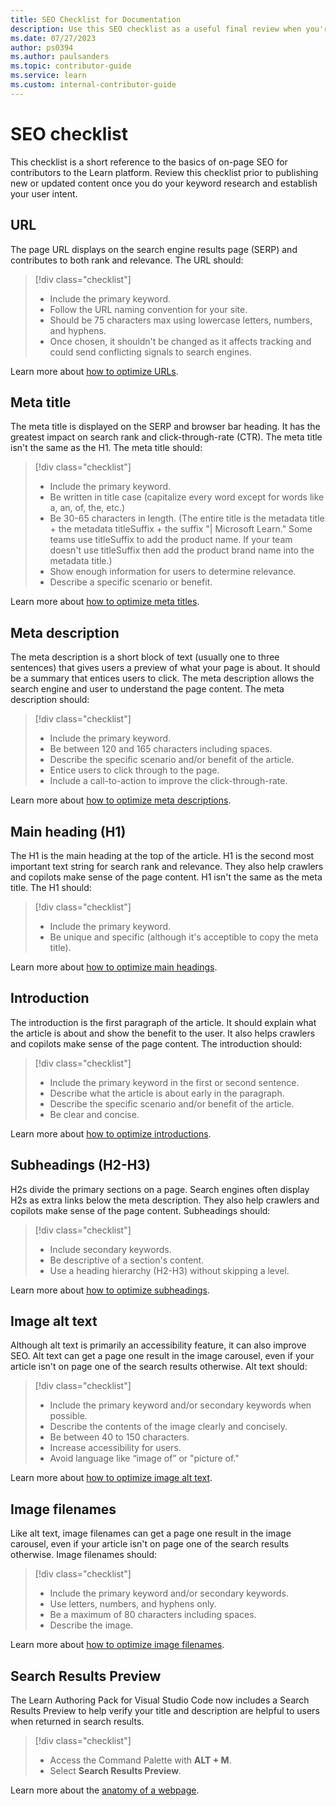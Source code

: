 ```yaml
---
title: SEO Checklist for Documentation
description: Use this SEO checklist as a useful final review when you're developing new content or publishing updates to current content.
ms.date: 07/27/2023
author: ps0394
ms.author: paulsanders
ms.topic: contributor-guide
ms.service: learn
ms.custom: internal-contributor-guide
---
```


# SEO checklist

This checklist is a short reference to the basics of on-page SEO for contributors to the Learn platform. Review this checklist prior to publishing new or updated content once you do your keyword research and establish your user intent.

## URL

The page URL displays on the search engine results page (SERP) and contributes to both rank and relevance. The URL should:

> [!div class="checklist"]
> * Include the primary keyword.
> * Follow the URL naming convention for your site.
> * Should be 75 characters max using lowercase letters, numbers, and hyphens.
> * Once chosen, it shouldn't be changed as it affects tracking and could send conflicting signals to search engines.

Learn more about [how to optimize URLs](/help/platform/seo-optimize-urls).

## Meta title

The meta title is displayed on the SERP and browser bar heading. It has the greatest impact on search rank and click-through-rate (CTR). The meta title isn't the same as the H1. The meta title should:

> [!div class="checklist"]
> * Include the primary keyword.
> * Be written in title case (capitalize every word except for words like a, an, of, the, etc.)
> * Be 30-65 characters in length. (The entire title is the metadata title + the metadata titleSuffix + the suffix "| Microsoft Learn." Some teams use titleSuffix to add the product name. If your team doesn't use titleSuffix then add the product brand name into the metadata title.)
> * Show enough information for users to determine relevance.
> * Describe a specific scenario or benefit.

Learn more about [how to optimize meta titles](/help/platform/seo-meta-title).

## Meta description

The meta description is a short block of text (usually one to three sentences) that gives users a preview of what your page is about. It should be a summary that entices users to click. The meta description allows the search engine and user to understand the page content. The meta description should:

> [!div class="checklist"]
> * Include the primary keyword.
> * Be between 120 and 165 characters including spaces.
> * Describe the specific scenario and/or benefit of the article.
> * Entice users to click through to the page.
> * Include a call-to-action to improve the click-through-rate.

Learn more about [how to optimize meta descriptions](/help/platform/seo-meta-description).

## Main heading (H1)

The H1 is the main heading at the top of the article. H1 is the second most important text string for search rank and relevance. They also help crawlers and copilots make sense of the page content. H1 isn't the same as the meta title. The H1 should:

> [!div class="checklist"]
> * Include the primary keyword.
> * Be unique and specific (although it's acceptible to copy the meta title).

Learn more about [how to optimize main headings](/help/platform/seo-main-headings).

## Introduction

The introduction is the first paragraph of the article. It should explain what the article is about and show the benefit to the user.  It also helps crawlers and copilots make sense of the page content. The introduction should:

> [!div class="checklist"]
> * Include the primary keyword in the first or second sentence.
> * Describe what the article is about early in the paragraph.
> * Describe the specific scenario and/or benefit of the article.
> * Be clear and concise.

Learn more about [how to optimize introductions](/help/platform/seo-page-content-structure).

## Subheadings (H2-H3)

H2s divide the primary sections on a page. Search engines often display H2s as extra links below the meta description. They also help crawlers and copilots make sense of the page content. Subheadings should:

> [!div class="checklist"]
> * Include secondary keywords.
> * Be descriptive of a section's content.
> * Use a heading hierarchy (H2-H3) without skipping a level.

Learn more about [how to optimize subheadings](/help/platform/seo-page-content-structure).

## Image alt text

Although alt text is primarily an accessibility feature, it can also improve SEO. Alt text can get a page one result in the image carousel, even if your article isn't on page one of the search results otherwise. Alt text should:

> [!div class="checklist"]
> * Include the primary keyword and/or secondary keywords when possible.
> * Describe the contents of the image clearly and concisely.
> * Be between 40 to 150 characters.
> * Increase accessibility for users.
> * Avoid language like “image of” or "picture of."

Learn more about [how to optimize image alt text](/help/platform/seo-page-content-structure).

## Image filenames

Like alt text, image filenames can get a page one result in the image carousel, even if your article isn't on page one of the search results otherwise. Image filenames should:

> [!div class="checklist"]
> * Include the primary keyword and/or secondary keywords.
> * Use letters, numbers, and hyphens only.
> * Be a maximum of 80 characters including spaces.
> * Describe the image.

Learn more about [how to optimize image filenames](/help/platform/seo-page-content-structure).

## Search Results Preview
The Learn Authoring Pack for Visual Studio Code now includes a Search Results Preview to help verify your title and description are helpful to users when returned in search results.

> [!div class="checklist"]
> * Access the Command Palette with **ALT + M**.
> * Select **Search Results Preview**.

Learn more about the [anatomy of a webpage](/help/platform/seo-anatomy-webpage).